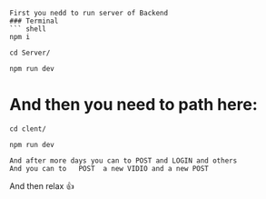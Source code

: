 
```
First you nedd to run server of Backend
### Terminal
``` shell
npm i
```

``` shell
cd Server/
```
``` shell
npm run dev
```
# And then you need to path here:
``` shel
cd clent/
```
``` shell
npm run dev
```
```shell
And after more days you can to POST and LOGIN and others
And you can to   POST  a new VIDIO and a new POST
```
And then relax 👍
